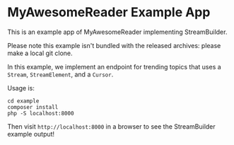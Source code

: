 # MyAwesomeReader Example App

This is an example app of MyAwesomeReader implementing StreamBuilder.

Please note this example isn't bundled with the released archives: please make a local git clone.

In this example, we implement an endpoint for trending topics that uses a `Stream`, `StreamElement`, and a `Cursor`.

Usage is:

```shell
cd example
composer install
php -S localhost:8000
```

Then visit `http://localhost:8000` in a browser to see the StreamBuilder example output!
